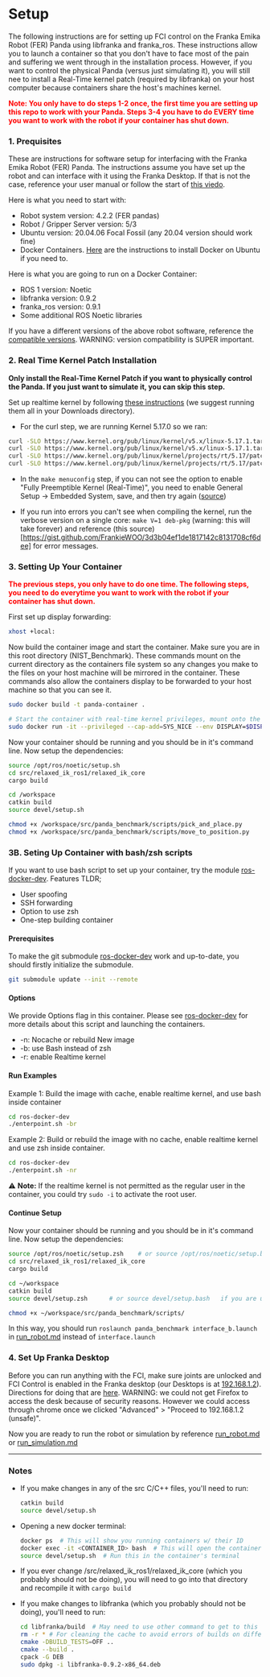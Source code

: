 # Setup 

The following instructions are for setting up FCI control on the Franka Emika Robot (FER) Panda using libfranka and franka_ros. These instructions allow you to launch a container so that you don't have to face most of the pain and suffering we went through in the installation process. However, if you want to control the physical Panda (versus just simulating it), you will still nee to install a Real-Time kernel patch (required by libfranka) on your host computer because containers share the host's machines kernel.

<span style="color:red"> **Note: You only have to do steps 1-2 once, the first time you are setting up this repo to work with your Panda. Steps 3-4 you have to do EVERY time you want to work with the robot if your container has shut down.**</span>



### 1. Prequisites
These are instructions for software setup for interfacing with the Franka Emika Robot (FER) Panda. The instructions assume you have set up the robot and can interface with it using the Franka Desktop. If that is not the case, reference your user manual or follow the start of [this viedo](https://youtu.be/91wFDNHVXI4?si=_RWVrXJ0wC-qe6NI).

Here is what you need to start with:
* Robot system version: 4.2.2 (FER pandas)
* Robot / Gripper Server version: 5/3
* Ubuntu version: 20.04.06 Focal Fossil (any 20.04 version should work fine)
* Docker Containers. [Here](https://docs.docker.com/engine/install/ubuntu/) are the instructions to install Docker on Ubuntu if you need to.


Here is what you are going to run on a Docker Container:
* ROS 1 version: Noetic
* libfranka version: 0.9.2
* franka_ros version: 0.9.1
* Some additional ROS Noetic libraries

If you have a different versions of the above robot software, reference the [compatible versions](https://frankaemika.github.io/docs/compatibility.html). WARNING: version compatibility is SUPER important.


### 2. Real Time Kernel Patch Installation
**Only install the Real-Time Kernel Patch if you want to physically control the Panda. If you just want to simulate it, you can skip this step.**

Set up realtime kernel by following [these instructions](https://frankaemika.github.io/docs/installation_linux.html#setting-up-the-real-time-kernel) (we suggest running them all in your Downloads directory).
* For the curl step, we are running Kernel 5.17.0 so we ran:
```bash
curl -SLO https://www.kernel.org/pub/linux/kernel/v5.x/linux-5.17.1.tar.xz
curl -SLO https://www.kernel.org/pub/linux/kernel/v5.x/linux-5.17.1.tar.sign
curl -SLO https://www.kernel.org/pub/linux/kernel/projects/rt/5.17/patch-5.17.1-rt17.patch.xz
curl -SLO https://www.kernel.org/pub/linux/kernel/projects/rt/5.17/patch-5.17.1-rt17.patch.sign
```

* In the `make menuconfig` step, if you can not see the option to enable  "Fully Preemptible Kernel (Real-Time)", you need to enable General Setup -> Embedded System, save, and then try again ([source](https://unix.stackexchange.com/questions/582075/trouble-selecting-fully-preemptible-kernel-real-time-when-configuring-compil))

* If you run into errors you can't see when compiling the kernel, run the verbose version on a single core: `make V=1 deb-pkg` (warning: this will take forever) and reference (this source)[https://gist.github.com/FrankieWOO/3d3b04ef1de1817142c8131708cf6dee] for error messages.


### 3. Setting Up Your Container
<span style="color:red"> **The previous steps, you only have to do one time. The following steps, you need to do everytime you want to work with the robot if your container has shut down.** </span>


First set up display forwarding:
```bash
xhost +local:
```
Now  build the container image and start the container. Make sure you are in this root directory (NIST_Benchmark). These commands mount on the current directory as the containers file system so any changes you make to the files on your host machine will be mirrored in the container. These commands also allow the containers display to be forwarded to your host machine so that you can see it.
```bash
sudo docker build -t panda-container .

# Start the container with real-time kernel privileges, mount onto the current directory, and allow display forwarding
sudo docker run -it --privileged --cap-add=SYS_NICE --env DISPLAY=$DISPLAY -v /tmp/.X11-unix:/tmp/.X11-unix -v $(pwd):/workspace --net=host panda-container
```

Now your container should be running and you should be in it's command line. Now setup the dependencies:
```bash
source /opt/ros/noetic/setup.sh
cd src/relaxed_ik_ros1/relaxed_ik_core
cargo build

cd /workspace
catkin build
source devel/setup.sh

chmod +x /workspace/src/panda_benchmark/scripts/pick_and_place.py
chmod +x /workspace/src/panda_benchmark/scripts/move_to_position.py

```

### 3B. Seting Up Container with bash/zsh scripts
If you want to use bash script to set up your container, try the module [ros-docker-dev](../ros-docker-dev).
Features TLDR;
 * User spoofing
 * SSH forwarding
 * Option to use zsh
 * One-step building container

#### Prerequisites
To make the git submodule [ros-docker-dev](../ros-docker-dev) work and up-to-date, you should firstly
initialize the submodule.
```bash
git submodule update --init --remote
```
#### Options
We provide Options flag in this container. Please see [ros-docker-dev](../ros-docker-dev/README.md) for more details about this script and launching the containers.
 * -n: Nocache or rebuild New image
 * -b: use Bash instead of zsh
 * -r: enable Realtime kernel

#### Run Examples
Example 1: Build the image with cache, enable realtime kernel, and use bash inside container
```bash
cd ros-docker-dev
./enterpoint.sh -br
```

Example 2: Build or rebuild the image with no cache, enable realtime kernel and use zsh inside container. 
```bash
cd ros-docker-dev
./enterpoint.sh -nr
```

:warning: **Note:** If the realtime kernel is not permitted as the regular user in the container, you could try `sudo -i` to activate the root user.

#### Continue Setup
Now your container should be running and you should be in it's command line. Now setup the dependencies:
```bash
source /opt/ros/noetic/setup.zsh    # or source /opt/ros/noetic/setup.bash   if you are using bash
cd src/relaxed_ik_ros1/relaxed_ik_core
cargo build

cd ~/workspace
catkin build
source devel/setup.zsh      # or source devel/setup.bash   if you are using bash

chmod +x ~/workspace/src/panda_benchmark/scripts/
```

In this way, you should run `roslaunch panda_benchmark interface_b.launch` in [run_robot.md](../doc/run_robot.md) instead of `interface.launch`

### 4. Set Up Franka Desktop
Before you can run anything with the FCI, make sure joints are unlocked and FCI Control is enabled in the Franka desktop (our Desktops is at [192.168.1.2](https://192.168.1.2/desk/)). Directions for doing that are [here](https://youtu.be/91wFDNHVXI4?si=4-ZArdrxOMAiCc5H&t=484). WARNING: we could not get Firefox to access the desk because of security reasons. However we could access through chrome once we clicked "Advanced" > "Proceed to 192.168.1.2 (unsafe)".

Now you are ready to run the robot or simulation by reference [run_robot.md](/doc/run_robot.md) or [run_simulation.md](/doc/run_simulation.md)



---

###  Notes

* If you make changes in any of the src C/C++ files, you'll need to run:

    ```bash
    catkin build
    source devel/setup.sh
    ```
* Opening a new docker terminal:
    ```bash
    docker ps  # This will show you running containers w/ their ID
    docker exec -it <CONTAINER_ID> bash  # This will open the container's terminal
    source devel/setup.sh  # Run this in the container's terminal
    ```

* If you ever change  /src/relaxed_ik_ros1/relaxed_ik_core (which you probably should not be doing), you will need to go into that directory and recompile it with `cargo build`

* If you make changes to libfranka (which you probably should not be doing), you'll need to run:
    ``` bash
    cd libfranka/build  # May need to use other command to get to this directory
    rm -r * # For cleaning the cache to avoid errors of builds on different machines
    cmake -DBUILD_TESTS=OFF .. 
    cmake --build .
    cpack -G DEB
    sudo dpkg -i libfranka-0.9.2-x86_64.deb
    ```
